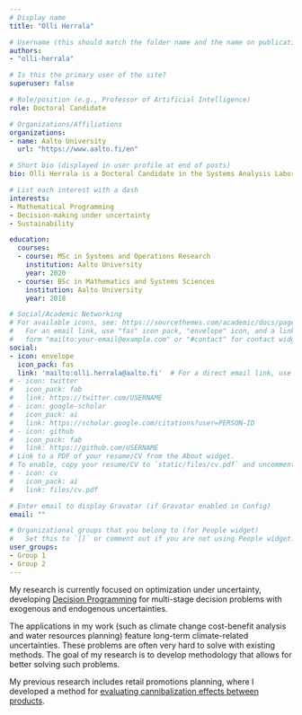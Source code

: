 ```yaml
---
# Display name
title: "Olli Herrala"

# Username (this should match the folder name and the name on publications)
authors:
- "olli-herrala"

# Is this the primary user of the site?
superuser: false

# Role/position (e.g., Professor of Artificial Intelligence)
role: Doctoral Candidate

# Organizations/Affiliations
organizations:
- name: Aalto University
  url: "https://www.aalto.fi/en"

# Short bio (displayed in user profile at end of posts)
bio: Olli Herrala is a Doctoral Candidate in the Systems Analysis Laboratory in Aalto University.

# List each interest with a dash
interests:
- Mathematical Programming
- Decision-making under uncertainty
- Sustainability

education:
  courses:
  - course: MSc in Systems and Operations Research
    institution: Aalto University
    year: 2020
  - course: BSc in Mathematics and Systems Sciences
    institution: Aalto University
    year: 2018

# Social/Academic Networking
# For available icons, see: https://sourcethemes.com/academic/docs/page-builder/#icons
#   For an email link, use "fas" icon pack, "envelope" icon, and a link in the
#   form "mailto:your-email@example.com" or "#contact" for contact widget.
social:
- icon: envelope
  icon_pack: fas
  link: 'mailto:olli.herrala@aalto.fi'  # For a direct email link, use "mailto:test@example.org".
# - icon: twitter
#   icon_pack: fab
#   link: https://twitter.com/USERNAME
# - icon: google-scholar
#   icon_pack: ai
#   link: https://scholar.google.com/citations?user=PERSON-ID
# - icon: github
#   icon_pack: fab
#   link: https://github.com/USERNAME
# Link to a PDF of your resume/CV from the About widget.
# To enable, copy your resume/CV to `static/files/cv.pdf` and uncomment the lines below.
# - icon: cv
#   icon_pack: ai
#   link: files/cv.pdf

# Enter email to display Gravatar (if Gravatar enabled in Config)
email: ""

# Organizational groups that you belong to (for People widget)
#   Set this to `[]` or comment out if you are not using People widget.
user_groups:
- Group 1
- Group 2
---
```


My research is currently focused on optimization under uncertainty, developing [Decision Programming](https://github.com/gamma-opt/DecisionProgramming.jl) for multi-stage decision problems with exogenous and endogenous uncertainties. 

The applications in my work (such as climate change cost-benefit analysis and water resources planning) feature long-term climate-related uncertainties. These problems are often very hard to solve with existing methods. The goal of my research is to develop methodology that allows for better solving such problems.

My previous research includes retail promotions planning, where I developed a method for [evaluating cannibalization effects between products](https://sal.aalto.fi/publications/pdf-files/ther18_public.pdf).
